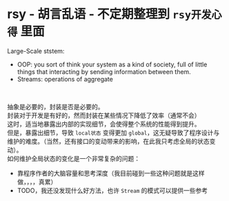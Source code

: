# rsy - 胡言乱语 - 不定期整理到 `rsy开发心得` 里面

Large-Scale ststem:   

- OOP: you sort of think your system as a kind of society, full of little things that interacting by sending information between them.   
- Streams: operations of aggregate

&nbsp;     

抽象是必要的，封装是否是必要的。   
封装对于开发是有好的，然而封装在某些情况下降低了效率（通常不会）  
这时，适当地暴露出内部的实现细节，会使得整个系统的性能得到提升。  
但是，暴露出细节，导致 `local状态` 变得更加 `global`，这无疑导致了程序设计与维护的难度。（当然，还有接口的变动带来的影响，在此我只考虑全局的状态变动）。   
如何维护全局状态的变化是一个非常复杂的问题：

- 靠程序作者的大脑容量和思考深度（我目前碰到一些这种问题就是这样做，，，，真累）
- TODO，我还没发现什么好方法，也许 `Stream` 的模式可以提供一些参考


&nbsp;     




&nbsp;     



&nbsp;     



&nbsp;     



&nbsp;     


&nbsp;     


